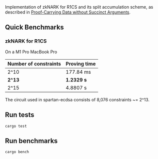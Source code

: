 Implementation of zkNARK for R1CS and its split accumulation scheme,
as described in [Proof-Carrying Data without Succinct Arguments](https://eprint.iacr.org/2020/1618.pdf).

## Quick Benchmarks

### zkNARK for R1CS
On a M1 Pro MacBook Pro

| Number of constraints | Proving time |
| --- | --- |
| 2^10 | 177.84 ms  |
| **2^13** | **1.2329 s** |
| 2^15 | 4.8807 s |

The circuit used in spartan-ecdsa consists of 8,076 constraints ~= 2^13.

## Run tests
```
cargo test
```

## Run benchmarks
```
cargo bench
```